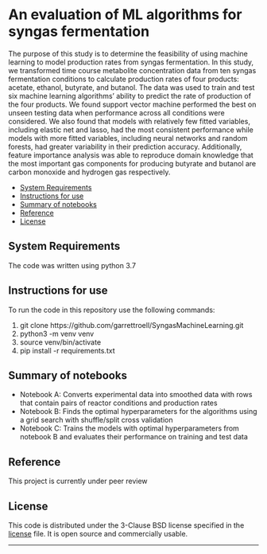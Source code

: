 # An evaluation of ML algorithms for syngas fermentation

The purpose of this study is to determine the feasibility of using machine learning to model production rates from syngas fermentation. In this study, we transformed time course metabolite concentration data from ten syngas fermentation conditions to calculate production rates of four products: acetate, ethanol, butyrate, and butanol. The data was used to train and test six machine learning algorithms’ ability to predict the rate of production of the four products. We found support vector machine performed the best on unseen testing data when performance across all conditions were considered. We also found that models with relatively few fitted variables, including elastic net and lasso, had the most consistent performance while models with more fitted variables, including neural networks and random forests, had greater variability in their prediction accuracy. Additionally, feature importance analysis was able to reproduce domain knowledge that the most important gas components for producing butyrate and butanol are carbon monoxide and hydrogen gas respectively.

- [System Requirements](#system-requirements)
- [Instructions for use](#instructions-for-use)
- [Summary of notebooks](#summary-of-notebooks)
- [Reference](#reference)
- [License](#license)

## System Requirements

The code was written using python 3.7

## Instructions for use

To run the code in this repository use the following commands:

<ol>
  <li>git clone https://github.com/garrettroell/SyngasMachineLearning.git</li>
  <li>python3 -m venv venv</li>
  <li>source venv/bin/activate</li>
  <li>pip install -r requirements.txt</li>
</ol>

## Summary of notebooks

- Notebook A: Converts experimental data into smoothed data with rows that contain pairs of reactor conditions and production rates
- Notebook B: Finds the optimal hyperparameters for the algorithms using a grid search with shuffle/split cross validation
- Notebook C: Trains the models with optimal hyperparameters from notebook B and evaluates their performance on training and test data

## Reference

This project is currently under peer review

## License

This code is distributed under the 3-Clause BSD license specified in the [license][1] file. It is open source and commercially usable.

---

[1]: license
